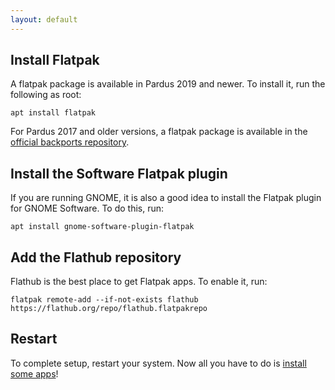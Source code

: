 ```yaml
---
layout: default
---
```

## Install Flatpak
A flatpak package is available in Pardus 2019 and newer. To install it, run the following as root:

```
apt install flatpak
```

For Pardus 2017 and older versions, a flatpak package is available in the [official backports repository](https://backports.debian.org/Instructions/). 

## Install the Software Flatpak plugin

If you are running GNOME, it is also a good idea to install the Flatpak plugin for GNOME Software. To do this, run:

```
apt install gnome-software-plugin-flatpak
```


## Add the Flathub repository
Flathub is the best place to get Flatpak apps. To enable it, run:

```
flatpak remote-add --if-not-exists flathub https://flathub.org/repo/flathub.flatpakrepo
```

## Restart

To complete setup, restart your system. Now all you have to do is [install some apps](https://flathub.org)!

<!--
Written with love using [Apostrophe](https://flathub.org/apps/details/org.gnome.gitlab.somas.Apostrophe).
-->